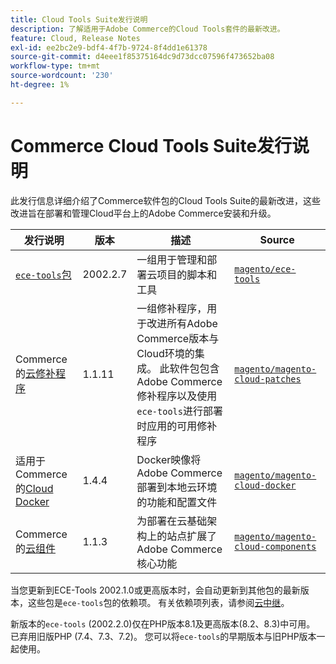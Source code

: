 ```yaml
---
title: Cloud Tools Suite发行说明
description: 了解适用于Adobe Commerce的Cloud Tools套件的最新改进。
feature: Cloud, Release Notes
exl-id: ee2bc2e9-bdf4-4f7b-9724-8f4dd1e61378
source-git-commit: d4eee1f85375164dc9d73dcc07596f473652ba08
workflow-type: tm+mt
source-wordcount: '230'
ht-degree: 1%

---
```


# Commerce Cloud Tools Suite发行说明

此发行信息详细介绍了Commerce软件包的Cloud Tools Suite的最新改进，这些改进旨在部署和管理Cloud平台上的Adobe Commerce安装和升级。

| 发行说明 | 版本 | 描述 | Source |
| ----------------- |----------| ---------------------------------------- | --------------------------- |
| [`ece-tools`包](ece-tools-package.md) | 2002.2.7 | 一组用于管理和部署云项目的脚本和工具 | [`magento/ece-tools`](https://github.com/magento/ece-tools/tree/2002.2.7) |
| Commerce的[云修补程序](cloud-patches.md) | 1.1.11 | 一组修补程序，用于改进所有Adobe Commerce版本与Cloud环境的集成。 此软件包包含Adobe Commerce修补程序以及使用`ece-tools`进行部署时应用的可用修补程序 | [`magento/magento-cloud-patches`](https://github.com/magento/magento-cloud-patches/tree/1.1.11) |
| 适用于Commerce的[Cloud Docker](cloud-docker.md) | 1.4.4 | Docker映像将Adobe Commerce部署到本地云环境的功能和配置文件 | [`magento/magento-cloud-docker`](https://github.com/magento/magento-cloud-docker/tree/1.4.4) |
| Commerce的[云组件](cloud-components.md) | 1.1.3 | 为部署在云基础架构上的站点扩展了Adobe Commerce核心功能 | [`magento/magento-cloud-components`](https://github.com/magento/magento-cloud-components/tree/1.1.3) |

当您更新到ECE-Tools 2002.1.0或更高版本时，会自动更新到其他包的最新版本，这些包是`ece-tools`包的依赖项。 有关依赖项列表，请参阅[云中继](../development/overview.md#cloud-metapackage)。

新版本的`ece-tools` (2002.2.0)仅在PHP版本8.1及更高版本(8.2、8.3)中可用。 已弃用旧版PHP (7.4、7.3、7.2)。 您可以将`ece-tools`的早期版本与旧PHP版本一起使用。

